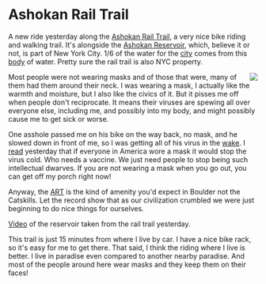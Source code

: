 # Ashokan Rail Trail
A new ride yesterday along the <a href="https://ashokanrailtrail.com/">Ashokan Rail Trail</a>, a very nice bike riding and walking trail. It's alongside the <a href="https://en.wikipedia.org/wiki/Ashokan_Reservoir">Ashokan Reservoir</a>, which, believe it or not, is part of New York City. 1/6 of the water for the <a href="https://en.wikipedia.org/wiki/New_York_City_water_supply_system">city</a> comes from this <a href="https://www.dec.ny.gov/outdoor/101552.html">body</a> of water. Pretty sure the rail trail is also NYC property. 

<img src="http://scripting.com/images/2020/05/14/mask.png" border="0" align="right">Most people were not wearing masks and of those that were, many of them had them around their neck. I was wearing a mask, I actually like the warmth and moisture, but I also like the civics of it. But it pisses me off when people don't reciprocate. It means their viruses are spewing all over everyone else, including me, and possibly into my body, and might possibly cause me to get sick or worse.  

One asshole passed me on his bike on the way back, no mask, and he slowed down in front of me, so I was getting all of his virus in the <a href="https://en.wikipedia.org/wiki/Wake">wake</a>. I <a href="https://www.vanityfair.com/news/2020/05/masks-covid-19-infections-would-plummet-new-study-says">read</a> yesterday that if everyone in America wore a mask it would stop the virus cold. Who needs a vaccine. We just need people to stop being such intellectual dwarves. If you are not wearing a mask when you go out, you can get off my porch right now!   

Anyway, the <a href="https://hudsonvalleyone.com/2019/12/08/what-its-like-to-walk-the-new-ashokan-rail-trail/">ART</a> is the kind of amenity you'd expect in Boulder not the Catskills. Let the record show that as our civilization crumbled we were just beginning to do nice things for ourselves. 

<a href="https://www.youtube.com/watch?v=OdEHzFiKrSw">Video</a> of the reservoir taken from the rail trail yesterday.

This trail is just 15 minutes from where I live by car. I have a nice bike rack, so it's easy for me to get there. That said, I think the riding where I live is better. I live in paradise even compared to another nearby paradise. And most of the people around here wear masks and they keep them on their faces!

